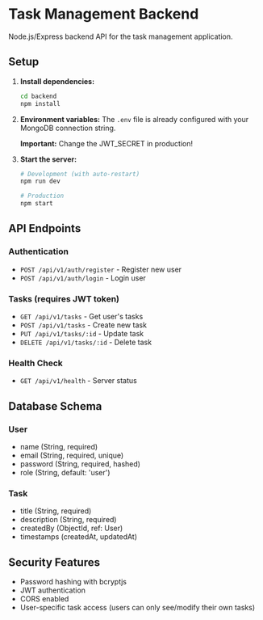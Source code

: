 # Task Management Backend

Node.js/Express backend API for the task management application.

## Setup

1. **Install dependencies:**
   ```bash
   cd backend
   npm install
   ```

2. **Environment variables:**
   The `.env` file is already configured with your MongoDB connection string.
   
   **Important:** Change the JWT_SECRET in production!

3. **Start the server:**
   ```bash
   # Development (with auto-restart)
   npm run dev
   
   # Production
   npm start
   ```

## API Endpoints

### Authentication
- `POST /api/v1/auth/register` - Register new user
- `POST /api/v1/auth/login` - Login user

### Tasks (requires JWT token)
- `GET /api/v1/tasks` - Get user's tasks
- `POST /api/v1/tasks` - Create new task
- `PUT /api/v1/tasks/:id` - Update task
- `DELETE /api/v1/tasks/:id` - Delete task

### Health Check
- `GET /api/v1/health` - Server status

## Database Schema

### User
- name (String, required)
- email (String, required, unique)
- password (String, required, hashed)
- role (String, default: 'user')

### Task
- title (String, required)
- description (String, required)
- createdBy (ObjectId, ref: User)
- timestamps (createdAt, updatedAt)

## Security Features

- Password hashing with bcryptjs
- JWT authentication
- CORS enabled
- User-specific task access (users can only see/modify their own tasks)